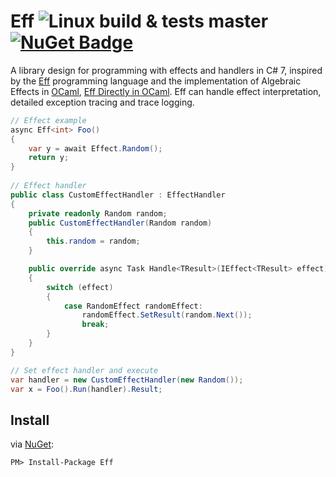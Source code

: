 # Eff ![Linux build & tests master](https://travis-ci.org/nessos/Eff.svg?branch=master) [![NuGet Badge](https://buildstats.info/nuget/Eff)](https://www.nuget.org/packages/Eff/)
A library design for programming with effects and handlers in C# 7, inspired by the [Eff] programming language and the implementation of Algebraic Effects in [OCaml], [Eff Directly in OCaml]. Eff can handle effect interpretation, detailed exception tracing and trace logging.

```csharp
// Effect example
async Eff<int> Foo()
{
    var y = await Effect.Random();
    return y;
}
    
// Effect handler
public class CustomEffectHandler : EffectHandler
{
    private readonly Random random;
    public CustomEffectHandler(Random random)
    {
        this.random = random;
    }

    public override async Task Handle<TResult>(IEffect<TResult> effect)
    {
        switch (effect)
        {
            case RandomEffect randomEffect:
                randomEffect.SetResult(random.Next());
                break;
        }
    }
}

// Set effect handler and execute
var handler = new CustomEffectHandler(new Random());
var x = Foo().Run(handler).Result;
```

## Install
via [NuGet](https://www.nuget.org/packages/Eff):
```
PM> Install-Package Eff
```

[Eff]: http://math.andrej.com/wp-content/uploads/2012/03/eff.pdf
[OCaml]: http://www.lpw25.net/ocaml2015-abs2.pdf
[Eff Directly in OCaml]: http://kcsrk.info/papers/eff_ocaml_ml16.pdf
